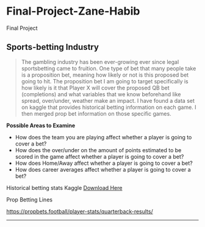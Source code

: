 # Final-Project-Zane-Habib
Final Project

## Sports-betting Industry

> The gambling industry has been ever-growing ever since legal sportsbetting came to fruition. One type of bet that many people take is a proposition bet, meaning how likely or not is this proposed bet going to hit. The proposition bet I am going to target specifically is how likely is it that Player X will cover the proposed QB bet (completions) and what variables that we know beforehand like spread, over/under, weather make an impact. I have found a data set on kaggle that provides historical betting information on each game. I then merged prop bet information on those specific games.

**Possible Areas to Examine**

- How does the team you are playing affect whether a player is going to cover a bet?
- How does the over/under on the amount of points estimated to be scored in the game affect whether a player is going to cover a bet?
- How does Home/Away affect whether a player is going to cover a bet?
- How does career averages affect whether a player is going to cover a bet?

Historical betting stats Kaggle [Download Here](https://www.kaggle.com/tobycrabtree/nfl-scores-and-betting-data)

Prop Betting Lines

https://propbets.football/player-stats/quarterback-results/

---
